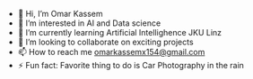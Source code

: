 - 👋 Hi, I’m Omar Kassem
- 👀 I’m interested in AI and Data science
- 🌱 I’m currently learning Artificial Intellighence JKU Linz
- 💞️ I’m looking to collaborate on exciting projects
- 📫 How to reach me omarkassemx154@gmail.com
- ⚡ Fun fact: Favorite thing to do is Car Photography in the rain

